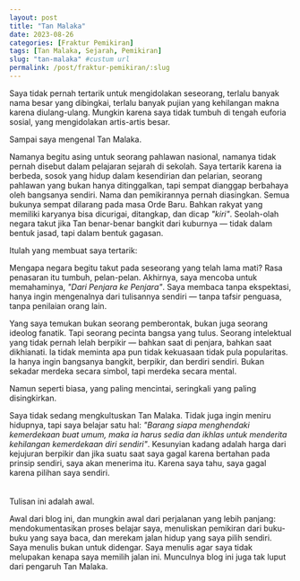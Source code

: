 ```yaml
---
layout: post
title: "Tan Malaka"
date: 2023-08-26
categories: [Fraktur Pemikiran]
tags: [Tan Malaka, Sejarah, Pemikiran]
slug: "tan-malaka" #custum url
permalink: /post/fraktur-pemikiran/:slug
---
```


Saya tidak pernah tertarik untuk mengidolakan seseorang, terlalu banyak nama besar yang dibingkai, terlalu banyak pujian yang kehilangan makna karena diulang-ulang. Mungkin karena saya tidak tumbuh di tengah euforia sosial, yang  mengidolakan artis-artis besar.

Sampai saya mengenal Tan Malaka.

Namanya begitu asing untuk seorang pahlawan nasional, namanya tidak pernah disebut dalam pelajaran sejarah di sekolah. Saya tertarik karena ia berbeda, sosok yang hidup dalam kesendirian dan pelarian, seorang pahlawan yang bukan hanya ditinggalkan, tapi sempat dianggap berbahaya oleh bangsanya sendiri.
Nama dan pemikirannya pernah diasingkan. Semua bukunya sempat dilarang pada masa Orde Baru. Bahkan rakyat yang memiliki karyanya bisa dicurigai, ditangkap, dan dicap *"kiri"*. Seolah-olah negara takut jika Tan benar-benar bangkit dari kuburnya — tidak dalam bentuk jasad, tapi dalam bentuk gagasan.

Itulah yang membuat saya tertarik:

Mengapa negara begitu takut pada seseorang yang telah lama mati?
Rasa penasaran itu tumbuh, pelan-pelan. Akhirnya, saya mencoba untuk memahaminya, *"Dari Penjara ke Penjara"*. Saya membaca tanpa ekspektasi, hanya ingin mengenalnya dari tulisannya sendiri — tanpa tafsir penguasa, tanpa penilaian orang lain.

Yang saya temukan bukan seorang pemberontak, bukan juga seorang ideolog fanatik. Tapi seorang pecinta bangsa yang tulus. Seorang intelektual yang tidak pernah lelah berpikir — bahkan saat di penjara, bahkan saat dikhianati. Ia tidak meminta apa pun tidak kekuasaan tidak pula popularitas. Ia hanya ingin bangsanya bangkit, berpikir, dan berdiri sendiri. Bukan sekadar merdeka secara simbol, tapi merdeka secara mental.

Namun seperti biasa, yang paling mencintai, seringkali yang paling disingkirkan.

Saya tidak sedang mengkultuskan Tan Malaka. Tidak juga ingin meniru hidupnya, tapi saya belajar satu hal: *"Barang siapa menghendaki kemerdekaan buat umum, maka ia harus sedia dan ikhlas untuk menderita kehilangan kemerdekaan diri sendiri"*. Kesunyian kadang adalah harga dari kejujuran berpikir dan jika suatu saat saya gagal karena bertahan pada prinsip sendiri, saya akan menerima itu. Karena saya tahu, saya gagal karena pilihan saya sendiri.
<br>
<br>
<br>
Tulisan ini adalah awal.

Awal dari blog ini, dan mungkin awal dari perjalanan yang lebih panjang: mendokumentasikan proses belajar saya, menuliskan pemikiran dari buku-buku yang saya baca, dan merekam jalan hidup yang saya pilih sendiri. Saya menulis bukan untuk didengar. Saya menulis agar saya tidak melupakan kenapa saya memilih jalan ini. Munculnya blog ini juga tak luput dari pengaruh Tan Malaka.
